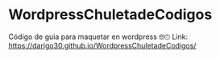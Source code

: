 # WordpressChuletadeCodigos
Código de guia para maquetar en wordpress 🤓🙃
Link: https://darigo30.github.io/WordpressChuletadeCodigos/
